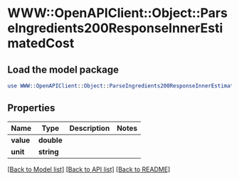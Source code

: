 # WWW::OpenAPIClient::Object::ParseIngredients200ResponseInnerEstimatedCost

## Load the model package
```perl
use WWW::OpenAPIClient::Object::ParseIngredients200ResponseInnerEstimatedCost;
```

## Properties
Name | Type | Description | Notes
------------ | ------------- | ------------- | -------------
**value** | **double** |  | 
**unit** | **string** |  | 

[[Back to Model list]](../README.md#documentation-for-models) [[Back to API list]](../README.md#documentation-for-api-endpoints) [[Back to README]](../README.md)


